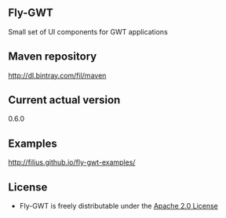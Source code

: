 ## Fly-GWT
Small set of UI components for GWT applications

## Maven repository
http://dl.bintray.com/fil/maven

## Current actual version
0.6.0

## Examples
http://filius.github.io/fly-gwt-examples/

## License
* Fly-GWT is freely distributable under the [Apache 2.0 License](http://www.apache.org/licenses/LICENSE-2.0.html)
